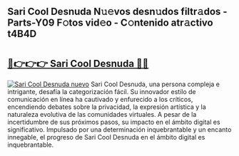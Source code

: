## Sari Cool Desnuda N𝚞𝚎vos desn𝚞dos filtr𝚊dos - Parts-Y09 F𝚘tos vid𝚎o - C𝚘ntenido atr𝚊ctivo t4B4D

# <h2><a href="http://mb4lki.tromn.icu/?c=Sari+Cool+Desnuda">🔗👉👉👉 Sari Cool Desnuda 🔗🔗</a></h2>

[![Sari Cool Desnuda nuevo](https://i.imgur.com/pEAQMta.gif)](http://mb4lki.tromn.icu/?c=Sari+Cool+Desnuda)
Sari Cool Desnuda, una persona compleja e intrigante, desafía la categorización fácil. Su innovador estilo de comunicación en línea ha cautivado y enfurecido a los críticos, encendiendo debates sobre la privacidad, la expresión artística y la naturaleza evolutiva de las comunidades virtuales. A pesar de la incertidumbre de sus próximos pasos, su impacto en el ámbito digital es significativo. Impulsado por una determinación inquebrantable y un encanto innegable, el progreso de Sari Cool Desnuda en el ámbito digital es inquebrantable.
